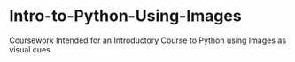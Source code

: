 # Intro-to-Python-Using-Images
Coursework Intended for an Introductory Course to Python using Images as visual cues
